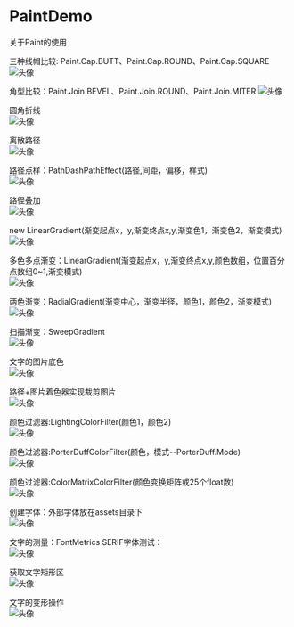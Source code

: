 # PaintDemo
关于Paint的使用

三种线帽比较: Paint.Cap.BUTT、Paint.Cap.ROUND、Paint.Cap.SQUARE
![头像](https://github.com/hxgJG/PaintDemo/blob/master/result_images/1.png)

角型比较：Paint.Join.BEVEL、Paint.Join.ROUND、Paint.Join.MITER
![头像](https://github.com/hxgJG/PaintDemo/blob/master/result_images/2.png)

圆角折线<br>
![头像](https://github.com/hxgJG/PaintDemo/blob/master/result_images/3.png)

离散路径<br>
![头像](https://github.com/hxgJG/PaintDemo/blob/master/result_images/4.png)

路径点样：PathDashPathEffect(路径,间距，偏移，样式)<br>
![头像](https://github.com/hxgJG/PaintDemo/blob/master/result_images/5.png)

路径叠加<br>
![头像](https://github.com/hxgJG/PaintDemo/blob/master/result_images/6.png)

new LinearGradient(渐变起点x，y,渐变终点x,y,渐变色1，渐变色2，渐变模式)<br>
![头像](https://github.com/hxgJG/PaintDemo/blob/master/result_images/7.png)

多色多点渐变：LinearGradient(渐变起点x，y,渐变终点x,y,颜色数组，位置百分点数组0~1,渐变模式)<br>
![头像](https://github.com/hxgJG/PaintDemo/blob/master/result_images/8.png)

两色渐变：RadialGradient(渐变中心，渐变半径，颜色1，颜色2，渐变模式)<br>
![头像](https://github.com/hxgJG/PaintDemo/blob/master/result_images/9.png)

扫描渐变：SweepGradient<br>
![头像](https://github.com/hxgJG/PaintDemo/blob/master/result_images/10.png)

文字的图片底色<br>
![头像](https://github.com/hxgJG/PaintDemo/blob/master/result_images/11.png)

路径+图片着色器实现裁剪图片<br>
![头像](https://github.com/hxgJG/PaintDemo/blob/master/result_images/12.png)

颜色过滤器:LightingColorFilter(颜色1，颜色2)<br>
![头像](https://github.com/hxgJG/PaintDemo/blob/master/result_images/13.png)

颜色过滤器:PorterDuffColorFilter(颜色，模式--PorterDuff.Mode)<br>
![头像](https://github.com/hxgJG/PaintDemo/blob/master/result_images/14.png)

颜色过滤器:ColorMatrixColorFilter(颜色变换矩阵或25个float数)<br>
![头像](https://github.com/hxgJG/PaintDemo/blob/master/result_images/15.png)

创建字体：外部字体放在assets目录下<br>
![头像](https://github.com/hxgJG/PaintDemo/blob/master/result_images/16.png)

文字的测量：FontMetrics
	SERIF字体测试：<br>
![头像](https://github.com/hxgJG/PaintDemo/blob/master/result_images/17.png)

获取文字矩形区<br>
![头像](https://github.com/hxgJG/PaintDemo/blob/master/result_images/18.png)

文字的变形操作<br>
![头像](https://github.com/hxgJG/PaintDemo/blob/master/result_images/19.png)
